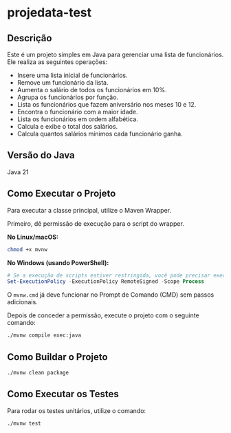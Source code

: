 # projedata-test

## Descrição

Este é um projeto simples em Java para gerenciar uma lista de funcionários. Ele realiza as seguintes operações:
- Insere uma lista inicial de funcionários.
- Remove um funcionário da lista.
- Aumenta o salário de todos os funcionários em 10%.
- Agrupa os funcionários por função.
- Lista os funcionários que fazem aniversário nos meses 10 e 12.
- Encontra o funcionário com a maior idade.
- Lista os funcionários em ordem alfabética.
- Calcula e exibe o total dos salários.
- Calcula quantos salários mínimos cada funcionário ganha.

## Versão do Java

Java 21

## Como Executar o Projeto

Para executar a classe principal, utilize o Maven Wrapper.

Primeiro, dê permissão de execução para o script do wrapper.

**No Linux/macOS:**
```bash
chmod +x mvnw
```

**No Windows (usando PowerShell):**
```powershell
# Se a execução de scripts estiver restringida, você pode precisar executar este comando:
Set-ExecutionPolicy -ExecutionPolicy RemoteSigned -Scope Process
```
O `mvnw.cmd` já deve funcionar no Prompt de Comando (CMD) sem passos adicionais.

Depois de conceder a permissão, execute o projeto com o seguinte comando:

```bash
./mvnw compile exec:java
```

## Como Buildar o Projeto

```bash
./mvnw clean package
```

## Como Executar os Testes

Para rodar os testes unitários, utilize o comando:

```bash
./mvnw test
```